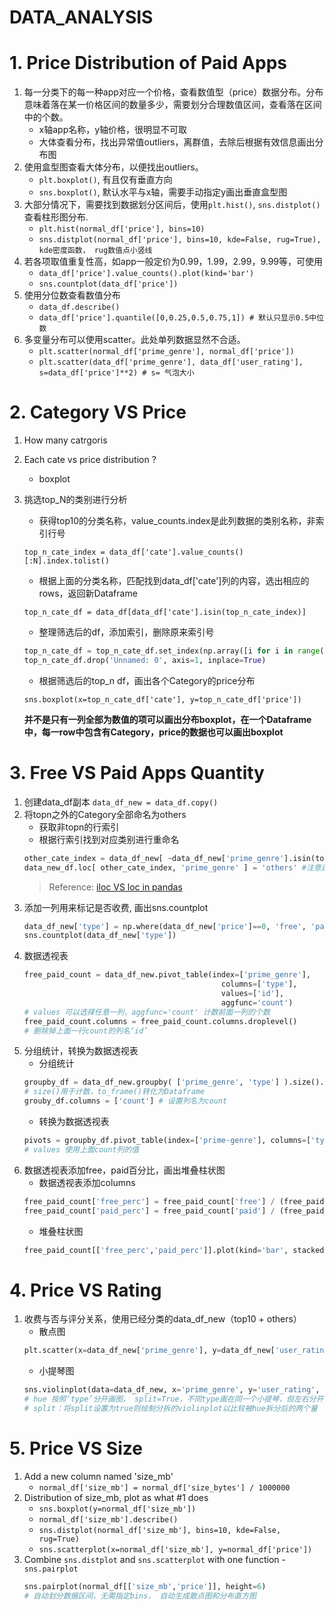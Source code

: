 # DATA_ANALYSIS

# 1. Price Distribution of Paid Apps

1. 每一分类下的每一种app对应一个价格，查看数值型（price）数据分布。分布意味着落在某一价格区间的数量多少，需要划分合理数值区间，查看落在区间中的个数。
    - x轴app名称，y轴价格，很明显不可取
    - 大体查看分布，找出异常值outliers，离群值，去除后根据有效信息画出分布图
2. 使用盒型图查看大体分布，以便找出outliers。
    - ```plt.boxplot()```, 有且仅有垂直方向
    - ```sns.boxplot()```,  默认水平与x轴，需要手动指定y画出垂直盒型图
3.  大部分情况下，需要找到数据划分区间后，使用```plt.hist()```, ```sns.distplot()```查看柱形图分布.
    - ```plt.hist(normal_df['price'], bins=10)```
    - ```sns.distplot(normal_df['price'], bins=10, kde=False, rug=True), kde密度函数， rug数值点小竖线```
4. 若各项取值重复性高，如app一般定价为0.99，1.99，2.99，9.99等，可使用
    - ```data_df['price'].value_counts().plot(kind='bar')```
    - ```sns.countplot(data_df['price'])```
5. 使用分位数查看数值分布
    - ```data_df.describe()```
    - ```data_df['price'].quantile([0,0.25,0.5,0.75,1]) # 默认只显示0.5中位数```
6. 多变量分布可以使用scatter。此处单列数据显然不合适。
     - ```plt.scatter(normal_df['prime_genre'], normal_df['price'])```
     - ```plt.scatter(data_df['prime_genre'], data_df['user_rating'], s=data_df['price']**2) # s= 气泡大小```


# 2. Category VS Price

1. How many catrgoris
2. Each cate vs price distribution ?
    - boxplot
3. 挑选top_N的类别进行分析
    - 获得top10的分类名称，value_counts.index是此列数据的类别名称，非索引行号
    
    ```top_n_cate_index = data_df['cate'].value_counts()[:N].index.tolist()```
    - 根据上面的分类名称，匹配找到data_df['cate']列的内容，选出相应的rows，返回新Dataframe
    
    ```top_n_cate_df = data_df[data_df['cate'].isin(top_n_cate_index)]```
    - 整理筛选后的df，添加索引，删除原来索引号
    
    ```python
    top_n_cate_df = top_n_cate_df.set_index(np.array([i for i in range(top_n_cate_df.shape[0])]))
    top_n_cate_df.drop('Unnamed: 0', axis=1, inplace=True)
    ```
    - 根据筛选后的top_n df，画出各个Category的price分布
    
    ```sns.boxplot(x=top_n_cate_df['cate'], y=top_n_cate_df['price'])```
    
    **并不是只有一列全部为数值的项可以画出分布boxplot，在一个Dataframe中，每一row中包含有Category，price的数据也可以画出boxplot**
   
   
# 3. Free VS Paid Apps Quantity
1. 创建data_df副本
    ```data_df_new = data_df.copy()```
2. 将topn之外的Category全部命名为others
    - 获取非topn的行索引
    - 根据行索引找到对应类别进行重命名
    ```python
    other_cate_index = data_df_new[ ~data_df_new['prime_genre'].isin(top_n_cate_index) ].index
    data_new_df.loc[ other_cate_index, 'prime_genre' ] = 'others' #注意是方括号[]
    ```
    > Reference: [iloc VS loc in pandas](https://github.com/davidkorea/DATA_ANALYSIS/issues/1)
3. 添加一列用来标记是否收费, 画出sns.countplot
    ```python
    data_df_new['type'] = np.where(data_df_new['price']==0, 'free', 'paid')
    sns.countplot(data_df_new['type'])
    ```
4. 数据透视表
    ```python
    free_paid_count = data_df_new.pivot_table(index=['prime_genre'], 
                                                columns=['type'], 
                                                values=['id'], 
                                                aggfunc='count')
    # values 可以选择任意一列，aggfunc='count' 计数前面一列的个数
    free_paid_count.columns = free_paid_count.columns.droplevel()
    # 删除掉上面一行count的列名‘id’
    ```
5. 分组统计，转换为数据透视表
    - 分组统计
    ```python
    groupby_df = data_df_new.groupby( ['prime_genre', 'type'] ).size().to_frame()
    # size()用于计数，to_frame()转化为Dataframe
    grouby_df.columns = ['count'] # 设置列名为count
    ```
    - 转换为数据透视表
    ```python
    pivots = groupby_df.pivot_table(index=['prime-genre'], columns=['type'], values=['count'])
    # values 使用上面count列的值
    ```
6. 数据透视表添加free，paid百分比，画出堆叠柱状图
    - 数据透视表添加columns
    ```python
    free_paid_count['free_perc'] = free_paid_count['free'] / (free_paid_count['free']+free_paid_count['paid'])
    free_paid_count['paid_perc'] = free_paid_count['paid'] / (free_paid_count['free']+free_paid_count['paid'])
    ```
    - 堆叠柱状图
    ```python
    free_paid_count[['free_perc','paid_perc']].plot(kind='bar', stacked=True, figsize=(12,8))
    ```
# 4. Price VS Rating

1. 收费与否与评分关系，使用已经分类的data_df_new（top10 + others）
    - 散点图
    ```python
    plt.scatter(x=data_df_new['prime_genre'], y=data_df_new['user_rating'], s=10*data_df_new['price'])
    ```
    - 小提琴图
    ```python
    sns.violinplot(data=data_df_new, x='prime_genre', y='user_rating', hue='type', split=True)
    # hue 按照‘type’分开画图， split=True，不同type画在同一个小提琴，但左右分开
    # split：将split设置为true则绘制分拆的violinplot以比较被hue拆分后的两个量
    ```
    
# 5. Price VS Size

1. Add a new column named 'size_mb'
    - ```normal_df['size_mb'] = normal_df['size_bytes'] / 1000000```
2. Distribution of size_mb, plot as what #1 does
    - ```sns.boxplot(y=normal_df['size_mb'])```
    - ```normal_df['size_mb'].describe()```
    - ```sns.distplot(normal_df['size_mb'], bins=10, kde=False, rug=True)```
    - ```sns.scatterplot(x=normal_df['size_mb'], y=normal_df['price'])```
3. Combine ```sns.distplot``` and ```sns.scatterplot``` with one function - ```sns.pairplot``` 
    ```python
    sns.pairplot(normal_df[['size_mb','price']], height=6)
    # 自动划分数据区间，无需指定bins， 自动生成散点图和分布直方图
    ```
